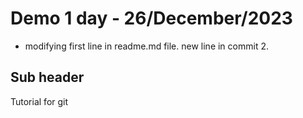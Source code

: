 # Demo 1 day - 26/December/2023

- modifying first line in readme.md file.
new line in commit 2.

## Sub header
Tutorial for git
